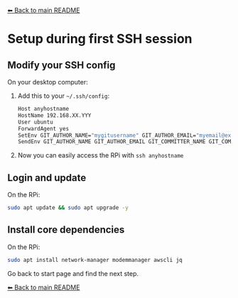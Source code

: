 [⬅ Back to main README](../README.md)

# Setup during first SSH session

## Modify your SSH config

On your desktop computer:

1. Add this to your `~/.ssh/config`:
   ```bash
   Host anyhostname
   HostName 192.168.XX.YYY
   User ubuntu
   ForwardAgent yes
   SetEnv GIT_AUTHOR_NAME="mygitusername" GIT_AUTHOR_EMAIL="myemail@example.com" GIT_COMMITTER_NAME="mygitusername" GIT_COMMITTER_EMAIL="myemail@example.com"
   SendEnv GIT_AUTHOR_NAME GIT_AUTHOR_EMAIL GIT_COMMITTER_NAME GIT_COMMITTER_EMAIL AWS_VAULT AWS_REGION AWS_DEFAULT_REGION AWS_ACCESS_KEY_ID AWS_SECRET_ACCESS_KEY AWS_SESSION_TOKEN AWS_CREDENTIAL_EXPIRATION
   ```
1. Now you can easily access the RPi with `ssh anyhostname`

## Login and update

On the RPi:

```bash
sudo apt update && sudo apt upgrade -y
```

## Install core dependencies

On the RPi:

```bash
sudo apt install network-manager modemmanager awscli jq
```

Go back to start page and find the next step.

[⬅ Back to main README](../README.md)

